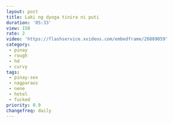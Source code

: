 ```yaml
---
layout: post
title: Laki ng dyoga tinira ni puti
duration: '05:33'
view: 158
rate: 2
video: 'https://flashservice.xvideos.com/embedframe/26889059'
category: 
 - pinay
 - rough
 - hd
 - curvy
tags: 
 - pinay-sex
 - nagparaos
 - nene
 - hotel
 - fucked
priority: 0.9
changefreq: daily
---
```


